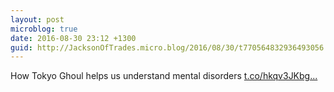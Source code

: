 ```yaml
---
layout: post
microblog: true
date: 2016-08-30 23:12 +1300
guid: http://JacksonOfTrades.micro.blog/2016/08/30/t770564832936493056.html
---
```

How Tokyo Ghoul helps us understand mental disorders [t.co/hkqv3JKbg...](https://t.co/hkqv3JKbgY)
